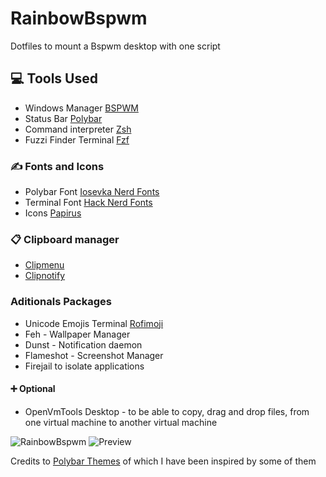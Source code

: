 # RainbowBspwm
Dotfiles to mount a Bspwm desktop with one script

## 💻 Tools Used
* Windows Manager [BSPWM](https://github.com/baskerville/bspwm) 
* Status Bar [Polybar](https://github.com/polybar/polybar)
* Command interpreter [Zsh]()
* Fuzzi Finder Terminal [Fzf](https://github.com/junegunn/fzf)

### ✍ Fonts and Icons
* Polybar Font [Iosevka Nerd Fonts](https://www.nerdfonts.com/)
* Terminal Font [Hack Nerd Fonts](https://www.nerdfonts.com/)
* Icons [Papirus](https://github.com/PapirusDevelopmentTeam/papirus-icon-theme)

### 📋 Clipboard manager 
* [Clipmenu](https://github.com/cdown/clipmenu)
* [Clipnotify](https://github.com/cdown/clipnotify)

### Aditionals Packages
* Unicode Emojis Terminal [Rofimoji](https://github.com/fdw/rofimoji)
* Feh - Wallpaper Manager
* Dunst - Notification daemon
* Flameshot - Screenshot Manager
* Firejail  to isolate applications

#### ➕ Optional
* OpenVmTools Desktop - to be able to copy, drag and drop files, from one virtual machine to another virtual machine

![RainbowBspwm](https://github.com/L3monBit/RainbowBspwm/blob/main/Preview/RainBowBspwm.png)
![Preview](https://github.com/L3monBit/RainbowBspwm/blob/main/Preview/20220102_142105.gif)

Credits to [Polybar Themes](https://github.com/adi1090x/polybar-themes) of which I have been inspired by some of them
